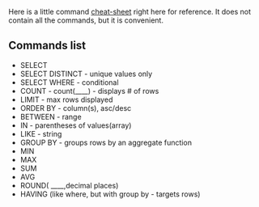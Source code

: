 Here is a little command [cheat-sheet](http://www.zentut.com/wp-content/uploads/2012/10/sqlcheatsheet.jpg) right here for reference. It does not contain all the commands, but it is convenient.

## Commands list

* SELECT
* SELECT DISTINCT - unique values only
* SELECT WHERE - conditional
* COUNT - count(____) - displays # of rows
* LIMIT - max rows displayed
* ORDER BY - column(s), asc/desc
* BETWEEN - range
* IN - parentheses of values(array)
* LIKE - string
* GROUP BY - groups rows by an aggregate function
* MIN
* MAX
* SUM
* AVG
* ROUND( ____,decimal places)
* HAVING (like where, but with group by - targets rows)
